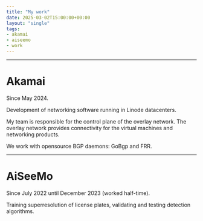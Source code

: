 ```yaml
---
title: "My work"
date: 2025-03-02T15:00:00+00:00
layout: "single"
tags: 
- akamai
- aiseemo
- work
---
```



---
# Akamai

Since May 2024.

Development of networking software running in Linode datacenters.

My team is responsible for the control plane of the overlay network.
The overlay network provides connectivity for the virtual machines and networking products.

We work with opensource BGP daemons: GoBgp and FRR.


---
# AiSeeMo

Since July 2022 until December 2023 (worked half-time).

Training superresolution of license plates, validating and testing detection algorithms.

